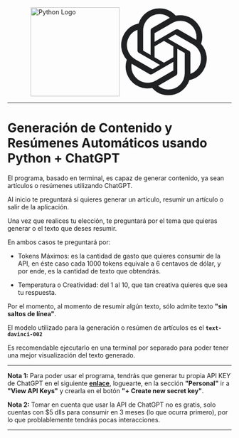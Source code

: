 <div style="display:flex; justify-content:center;">
  <a href="https://www.python.org/" target="blank">
    <img src="https://www.pngmart.com/files/7/Python-PNG-Image.png" width="200" alt="Python Logo"/>
  </a>

  <a href="https://openai.com/" target="blank">
    <div style="width: 200px; height: 200px;" alt="OpenAI Logo">
      <svg width="200px" height="200px" viewBox="140 140 520 520"><path d="m617.24 354a126.36 126.36 0 0 0 -10.86-103.79 127.8 127.8 0 0 0 -137.65-61.32 126.36 126.36 0 0 0 -95.31-42.49 127.81 127.81 0 0 0 -121.92 88.49 126.4 126.4 0 0 0 -84.5 61.3 127.82 127.82 0 0 0 15.72 149.86 126.36 126.36 0 0 0 10.86 103.79 127.81 127.81 0 0 0 137.65 61.32 126.36 126.36 0 0 0 95.31 42.49 127.81 127.81 0 0 0 121.96-88.54 126.4 126.4 0 0 0 84.5-61.3 127.82 127.82 0 0 0 -15.76-149.81zm-190.66 266.49a94.79 94.79 0 0 1 -60.85-22c.77-.42 2.12-1.16 3-1.7l101-58.34a16.42 16.42 0 0 0 8.3-14.37v-142.39l42.69 24.65a1.52 1.52 0 0 1 .83 1.17v117.92a95.18 95.18 0 0 1 -94.97 95.06zm-204.24-87.23a94.74 94.74 0 0 1 -11.34-63.7c.75.45 2.06 1.25 3 1.79l101 58.34a16.44 16.44 0 0 0 16.59 0l123.31-71.2v49.3a1.53 1.53 0 0 1 -.61 1.31l-102.1 58.95a95.16 95.16 0 0 1 -129.85-34.79zm-26.57-220.49a94.71 94.71 0 0 1 49.48-41.68c0 .87-.05 2.41-.05 3.48v116.68a16.41 16.41 0 0 0 8.29 14.36l123.31 71.19-42.69 24.65a1.53 1.53 0 0 1 -1.44.13l-102.11-59a95.16 95.16 0 0 1 -34.79-129.81zm350.74 81.62-123.31-71.2 42.69-24.64a1.53 1.53 0 0 1 1.44-.13l102.11 58.95a95.08 95.08 0 0 1 -14.69 171.55c0-.88 0-2.42 0-3.49v-116.68a16.4 16.4 0 0 0 -8.24-14.36zm42.49-63.95c-.75-.46-2.06-1.25-3-1.79l-101-58.34a16.46 16.46 0 0 0 -16.59 0l-123.31 71.2v-49.3a1.53 1.53 0 0 1 .61-1.31l102.1-58.9a95.07 95.07 0 0 1 141.19 98.44zm-267.11 87.87-42.7-24.65a1.52 1.52 0 0 1 -.83-1.17v-117.92a95.07 95.07 0 0 1 155.9-73c-.77.42-2.11 1.16-3 1.7l-101 58.34a16.41 16.41 0 0 0 -8.3 14.36zm23.19-50 54.92-31.72 54.92 31.7v63.42l-54.92 31.7-54.92-31.7z" fill="#202123"></path></svg>
    </div>
  </a>
</div>
<hr>

# Generación de Contenido y Resúmenes Automáticos usando Python + ChatGPT

El programa, basado en terminal, es capaz de generar contenido, ya sean artículos o resúmenes utilizando ChatGPT.

Al inicio te preguntará si quieres generar un artículo, resumir un artículo o salir de la aplicación.

Una vez que realices tu elección, te preguntará por el tema que quieras generar o el texto que deses resumir.

En ambos casos te preguntará por:

* Tokens Máximos: es la cantidad de gasto que quieres consumir de la API, en éste caso cada 1000 tokens equivale a 6 centavos de dólar, y por ende, es la cantidad de texto que obtendrás.

* Temperatura o Creatividad: del 1 al 10, que tan creativa quieres que sea tu respuesta.

Por el momento, al momento de resumir algún texto, sólo admite texto **"sin saltos de línea"**.

El modelo utilizado para la generación o resúmen de artículos es el **`text-davinci-002`**

Es recomendable ejecutarlo en una terminal por separado para poder tener una mejor visualización del texto generado.

---
**Nota 1:** Para poder usar el programa, tendrás que generar tu propia API KEY de ChatGPT en el siguiente [**enlace**](https://platform.openai.com), loguearte, en la sección **"Personal"** ir a **"View API Keys"** y crearla en el botón **"+ Create new secret key"**.

**Nota 2:** Tomar en cuenta que usar la API de ChatGPT no es gratis, solo cuentas con $5 dlls para consumir en 3 meses (lo que ocurra primero), por lo que problablemente tendrás pocas interacciones.

---
